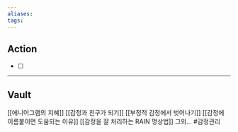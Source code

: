 ```yaml
---
aliases: 
tags:
---
```


## Action
- [ ] 


---
## Vault
[[에니어그램의 지혜]]
[[감정과 친구가 되기]]
[[부정적 감정에서 벗어나기]]
[[감정에 이름붙이면 도움되는 이유]]
[[감정을 잘 처리하는 RAIN 명상법]]
그외... #감정관리